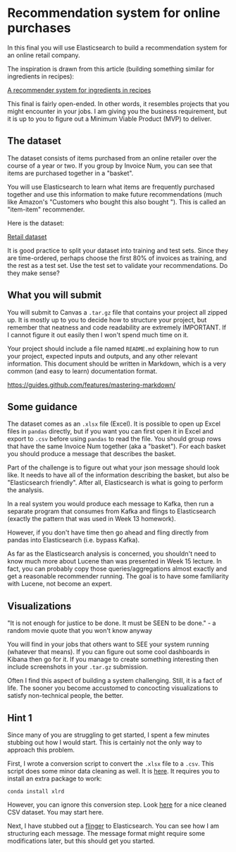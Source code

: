 # Recommendation system for online purchases

In this final you will use Elasticsearch to build a recommendation system for an online
retail company.

The inspiration is drawn from this article (building something similar for ingredients in recipes):

[A recommender system for ingredients in recipes](https://qbox.io/blog/building-simple-recommender-systems-for-elasticsearch-1) 

This final is fairly open-ended.  In other words, it resembles projects that you might encounter
in your jobs.  I am giving you the business requirement, but it is up to you to figure out a
Minimum Viable Product (MVP) to deliver.

## The dataset

The dataset consists of items purchased from an online retailer over the course of a year or two.
If you group by Invoice Num, you can see that items are purchased together in a "basket".

You will use Elasticsearch to
learn what items are frequently purchased together and use this information to make future recommendations
(much like Amazon's "Customers who bought this also bought <whatever>").  This is called an "item-item"
recommender.

Here is the dataset:

[Retail dataset](https://archive.ics.uci.edu/ml/datasets/online+retail#)

It is good practice to split your dataset into training and test sets.  Since they are
time-ordered, perhaps choose the first 80% of invoices as training, and the rest as a test set.
Use the test set to validate your recommendations.  Do they make sense?


## What you will submit

You will submit to Canvas a `.tar.gz` file that contains your project all zipped up.  It is mostly
up to you to decide how to structure your project, but remember that neatness and code readability are
extremely IMPORTANT.  If I cannot figure it out easily then I won't spend much time on it.

Your project should include a file named `README.md` explaining how to run your project,
expected inputs and outputs, and any other relevant information.
This document should be written in Markdown, which is a very common 
(and easy to learn) documentation format.

https://guides.github.com/features/mastering-markdown/


## Some guidance

The dataset comes as an `.xlsx` file (Excel).  It is possible to open up Excel files in `pandas` directly,
but if you want you can first open it in Excel and export to `.csv` before using `pandas` to read the file. 
You should group rows that have the same Invoice Num together (aka a "basket").  For each basket you
should produce a message that describes the basket.

Part of the challenge is to figure out what your json message should look like.  It needs to have all of the
information describing the basket, but also be "Elasticsearch friendly".  After all, Elasticsearch is what
is going to perform the analysis.

In a real system you would produce each message to Kafka, then run a separate program that consumes
from Kafka and flings to Elasticsearch (exactly the pattern that was used in Week 13 homework).

However, if you don't have time then go ahead and fling directly from pandas into
Elasticsearch (i.e. bypass Kafka).

As far as the Elasticsearch analysis is concerned, you shouldn't need to know much more about Lucene than was
presented in Week 15 lecture.  In fact, you can probably copy those queries/aggregations almost exactly
and get a reasonable recommender running.  The goal is to have some familiarity with Lucene, not become an
expert.


## Visualizations

"It is not enough for justice to be done.  It must be SEEN to be done." - a random movie quote that you won't know anyway

You will find in your jobs that others want to SEE your system running (whatever that means).  If you can figure
out some cool dashboards in Kibana then go for it.  If you manage to create something interesting
then include screenshots in your `.tar.gz` submission.

Often I find this aspect of building a system challenging.  Still, it is a fact of life.  The sooner you become
accustomed to concocting visualizations to satisfy non-technical people, the better.


## Hint 1

Since many of you are struggling to get started, I spent a few minutes stubbing out how I would start.  This is
certainly not the only way to approach this problem.

First, I wrote a conversion script to convert the `.xlsx` file to a `.csv`.  This script does some minor
data cleaning as well.  It is [here](hint1/convert_xlsx_to_csv.py).  It requires you to install an extra
package to work:
```
conda install xlrd
```
However, you can ignore this conversion step.  Look [here](hint1/Online_Retail.csv) for a nice cleaned CSV dataset.  You
may start here.

Next, I have stubbed out a [flinger](hint1/es_flinger.py) to Elasticsearch.  You can see how I am structuring each
message.  The message format might require some modifications later, but this should get you started.
